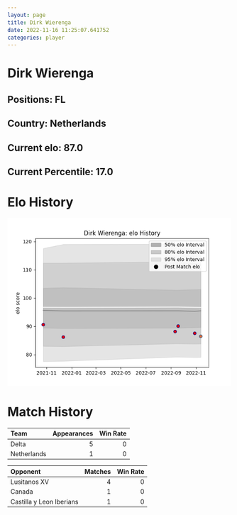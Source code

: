 ```yaml
---  
layout: page  
title: Dirk Wierenga  
date: 2022-11-16 11:25:07.641752  
categories: player  
---
```

# Dirk Wierenga

## Positions: FL

## Country: Netherlands

## Current elo: 87.0

## Current Percentile: 17.0

# Elo History


![elo history](history_DirkWierenga.png)
# Match History


| Team        |   Appearances |   Win Rate |
|:------------|--------------:|-----------:|
| Delta       |             5 |          0 |
| Netherlands |             1 |          0 |

| Opponent                 |   Matches |   Win Rate |
|:-------------------------|----------:|-----------:|
| Lusitanos XV             |         4 |          0 |
| Canada                   |         1 |          0 |
| Castilla y Leon Iberians |         1 |          0 |